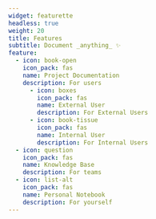 ```yaml
---
widget: featurette
headless: true
weight: 20
title: Features
subtitle: Document _anything_ ✨
feature:
  - icon: book-open
    icon_pack: fas
    name: Project Documentation
    description: For users
      - icon: boxes
        icon_pack: fas
        name: External User
        description: For External Users
      - icon: book-tissue
        icon_pack: fas
        name: Internal User
        description: For Internal Users
  - icon: question
    icon_pack: fas
    name: Knowledge Base
    description: For teams
  - icon: list-alt
    icon_pack: fas
    name: Personal Notebook
    description: For yourself
---
```

